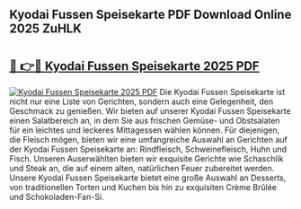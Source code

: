 ## Kyodai Fussen Speisekarte PDF Download Online 2025 ZuHLK

# <h2><a href="http://gc6md8.nevu.top/?p=Kyodai+Fussen+Speisekarte">🔗 👉🔴 Kyodai Fussen Speisekarte 2025 PDF</a></h2>

[![Kyodai Fussen Speisekarte 2025 PDF](https://i.imgur.com/dBaPXMq.png)](http://gc6md8.nevu.top/?p=Kyodai+Fussen+Speisekarte)
Die Kyodai Fussen Speisekarte ist nicht nur eine Liste von Gerichten, sondern auch eine Gelegenheit, den Geschmack zu genießen. Wir bieten auf unserer Kyodai Fussen Speisekarte einen Salatbereich an, in dem Sie aus frischen Gemüse- und Obstsalaten für ein leichtes und leckeres Mittagessen wählen können. Für diejenigen, die Fleisch mögen, bieten wir eine umfangreiche Auswahl an Gerichten auf der Kyodai Fussen Speisekarte an: Rindfleisch, Schweinefleisch, Huhn und Fisch. Unseren Auserwählten bieten wir exquisite Gerichte wie Schaschlik und Steak an, die auf einem alten, natürlichen Feuer zubereitet werden. Unsere Kyodai Fussen Speisekarte bietet eine große Auswahl an Desserts, von traditionellen Torten und Kuchen bis hin zu exquisiten Crème Brûlée und Schokoladen-Fan-Si.
